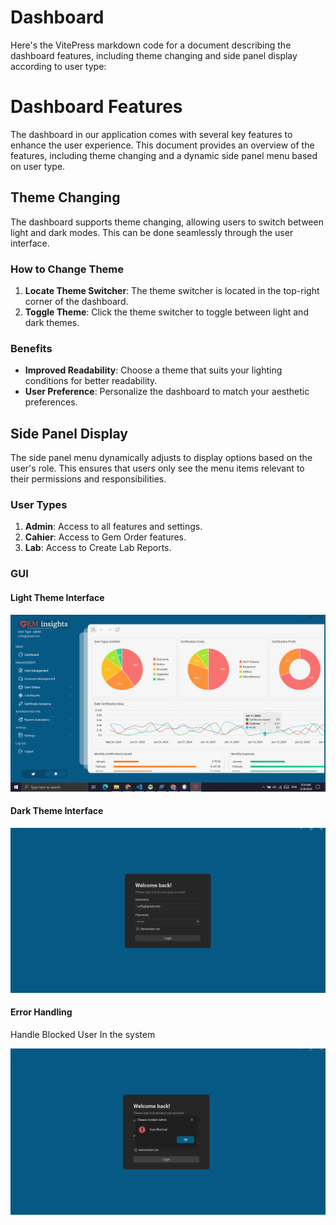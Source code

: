 # Dashboard

Here's the VitePress markdown code for a document describing the dashboard features, including theme changing and side panel display according to user type:

# Dashboard Features

The dashboard in our application comes with several key features to enhance the user experience. This document provides an overview of the features, including theme changing and a dynamic side panel menu based on user type.

## Theme Changing

The dashboard supports theme changing, allowing users to switch between light and dark modes. This can be done seamlessly through the user interface.

### How to Change Theme

1. **Locate Theme Switcher**: The theme switcher is located in the top-right corner of the dashboard.
2. **Toggle Theme**: Click the theme switcher to toggle between light and dark themes.

### Benefits

- **Improved Readability**: Choose a theme that suits your lighting conditions for better readability.
- **User Preference**: Personalize the dashboard to match your aesthetic preferences.


## Side Panel Display

The side panel menu dynamically adjusts to display options based on the user's role. This ensures that users only see the menu items relevant to their permissions and responsibilities.

### User Types

1. **Admin**: Access to all features and settings.
2. **Cahier**: Access to Gem Order features.
3. **Lab**: Access to Create Lab Reports.



### GUI

#### Light Theme Interface
![Userregister](img/GUI/Screenshot%20(1182).png)



#### Dark Theme Interface

![Userregister](img/GUI/DarkThemeLogin.png)

#### Error Handling

Handle Blocked User In the system

![Userregister](img/GUI/LoginMessage.png)

